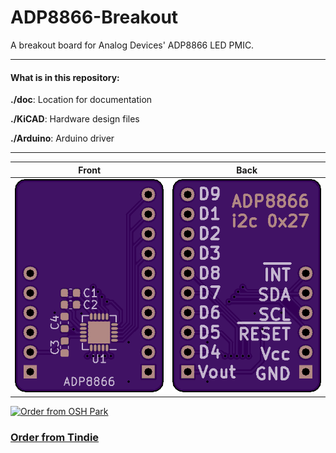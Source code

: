 # ADP8866-Breakout

A breakout board for Analog Devices' ADP8866 LED PMIC.

------------------------

#### What is in this repository:

**./doc**:  Location for documentation

**./KiCAD**:  Hardware design files

**./Arduino**:  Arduino driver

------------------------

Front | Back
:-------:|:------:
![Front](KiCAD/osh-render-front.png) | ![Back](KiCAD/osh-render-back.png)


[<img src="https://oshpark.com/assets/badge-5b7ec47045b78aef6eb9d83b3bac6b1920de805e9a0c227658eac6e19a045b9c.png" alt="Order from OSH Park">](https://oshpark.com/shared_projects/Iqvs8GzB)

### [Order from Tindie](https://www.tindie.com/products/17866/)

